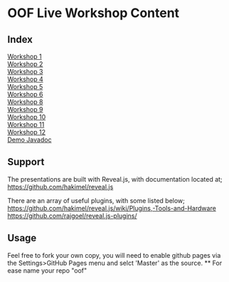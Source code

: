 # OOF Live Workshop Content

## Index
[Workshop 1](https://latrobeEDU.github.io/oof/ws_week1/#/)  
[Workshop 2](https://latrobeEDU.github.io/oof/ws_week2/#/)  
[Workshop 3](https://latrobeEDU.github.io/oof/ws_week3/#/)  
[Workshop 4](https://latrobeEDU.github.io/oof/ws_week4/#/)  
[Workshop 5](https://latrobeEDU.github.io/oof/ws_week5/#/)  
[Workshop 6](https://latrobeEDU.github.io/oof/ws_week6/#/)  
[Workshop 8](https://latrobeEDU.github.io/oof/ws_week8/#/)  
[Workshop 9](https://latrobeEDU.github.io/oof/ws_week9/#/)  
[Workshop 10](https://latrobeEDU.github.io/oof/ws_week10/#/)   
[Workshop 11](https://latrobeEDU.github.io/oof/ws_week11/#/)   
[Workshop 12](https://latrobeEDU.github.io/oof/ws_week12/#/)   
[Demo Javadoc](https://latrobeEDU.github.io/oof/javadocDemo/)

## Support     
The presentations are built with Reveal.js, with documentation located at;   
https://github.com/hakimel/reveal.js  

There are an array of useful plugins, with some listed below;   
https://github.com/hakimel/reveal.js/wiki/Plugins,-Tools-and-Hardware  
https://github.com/rajgoel/reveal.js-plugins/  

## Usage
Feel free to fork your own copy, you will need to enable github pages via the Settings>GitHub Pages 
menu and selct 'Master' as the source. ** For ease name your repo "oof"   
